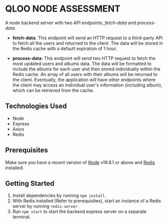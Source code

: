 # QLOO NODE ASSESSMENT

A node backend server with two API endpoints, _fetch-data_ and _process-data_.

- **fetch-data**: This endpoint will send an HTTP request to a third-party API to fetch all the users and returned to the client. The data will be stored in the Redis cache with a default expiration of 1 hour.

- **process-data**: This endpoint will send two HTTP request to fetch the most updated users and albums data. The data will be formatted to include the albums for each user and then stored individually within the Redis cache. An array of all users with their albums will be returned to the client. Eventually, the application will have other endpoints where the client may access an individual user's information (including album), which can be retrieved from the cache.

## Technologies Used

- Node
- Express
- Axios
- Redis

## Prerequisites

Make sure you have a recent version of [Node](https://nodejs.org/en/) v19.8.1 or above and [Redis](https://redis.io/docs/install/install-redis/) installed.

## Getting Started

1. Install dependencies by running `npm install`.
2. With Redis installed (Refer to prerequisites), start an instance of a Redis server by running `redis-server`.
3. Run `npm start` to start the backend express server on a separate terminal.

